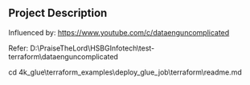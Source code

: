 ## Project Description 
Influenced by:  https://www.youtube.com/c/dataenguncomplicated

Refer: D:\PraiseTheLord\HSBGInfotech\test-terraform\dataenguncomplicated

cd 4k_glue\terraform_examples\deploy_glue_job\terraform\readme.md